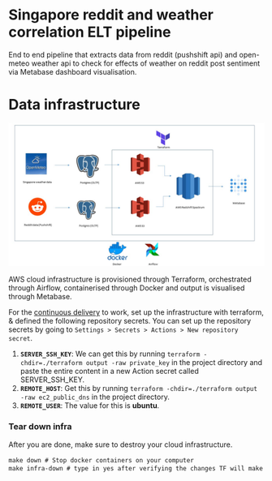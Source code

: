 # Singapore reddit and weather correlation ELT pipeline

End to end pipeline that extracts data from reddit (pushshift api) and open-meteo weather api to check for effects of weather on reddit post sentiment via Metabase 
dashboard visualisation.



# Data infrastructure
![DE Infra](/assets/images/data_proj_flowchart.jpg)

AWS cloud infrastructure is provisioned through Terraform, orchestrated through Airflow, containerised through Docker and output is visualised through Metabase.















For the [continuous delivery](https://github.com/josephmachado/data_engineering_project_template/blob/main/.github/workflows/cd.yml) to work, set up the infrastructure with terraform, & defined the following repository secrets. You can set up the repository secrets by going to `Settings > Secrets > Actions > New repository secret`.

1. **`SERVER_SSH_KEY`**: We can get this by running `terraform -chdir=./terraform output -raw private_key` in the project directory and paste the entire content in a new Action secret called SERVER_SSH_KEY.
2. **`REMOTE_HOST`**: Get this by running `terraform -chdir=./terraform output -raw ec2_public_dns` in the project directory.
3. **`REMOTE_USER`**: The value for this is **ubuntu**.

### Tear down infra

After you are done, make sure to destroy your cloud infrastructure.

```shell
make down # Stop docker containers on your computer
make infra-down # type in yes after verifying the changes TF will make
```
